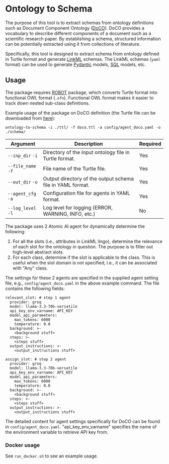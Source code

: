 # Ontology to Schema

The purpose of this tool is to extract schemas from ontology definitions such as Document Component Ontology ([DoCO](http://www.sparontologies.net/ontologies/doco)). DoCO provides a vocabulary to describe different components of a document such as a scientific research paper. By establishing a schema, structured information can be potentially extracted using it from collections of literature.

Specifically, this tool is designed to extract schema from ontology defined in Turtle format and generate [LinkML](https://linkml.io/linkml/) schemas. The LinkML schemas (`yaml` format) can be used to generate [Pydantic](https://linkml.io/linkml/generators/pydantic.html) models, [SQL](https://linkml.io/linkml/generators/sqlalchemy.html) models, etc.

## Usage
The package requires [ROBOT](https://robot.obolibrary.org/) package, which converts Turtle format into functional OWL format (`.ofn`). Functional OWL format makes it easier to track down nested sub-class definitions.

Example usage of the package on DoCO definition (the Turtle file can be downloaded from [here](https://sparontologies.github.io/doco/current/doco.ttl)):

```
ontology-to-schema -i ./ttl/ -f doco.ttl -a config/agent_doco.yaml -o ./schema/
```

| Argument | Description | Required |
|----------|-------------| -------- |
| `--inp_dir` `-i`  | Directory of the input ontology file in Turtle format. | Yes |
| `--file_name` `-f` | File name of the Turtle file. | Yes |
| `--out_dir` `-o`   | Output directory of the output schema file in YAML format. | Yes |
| `--agent_cfg` `-a`   | Configuration file for agents in YAML format. | Yes |
|`--log_level` `-l`  | Log level for logging (ERROR, WARNING, INFO, etc.) | No|

The package uses 2 Atomic AI agent for dynamically determine the following:
1. For all the slots (i.e., attributes in LinkML lingo), determine the relevance of each slot for the ontology in question. The purpose is to filter out high-level abstract slots.
2. For each class, determine if the slot is applicable to the class. This is useful when the slot domain is not specified, i.e., it can be associated with "Any" class.

The settings for these 2 agents are specified in the supplied agent setting file, e.g., `config/agent_doco.yaml` in the above example command. The file contains the following fields:

```
relevant_slot: # step 1 agent
  provider: groq
  model: llama-3.3-70b-versatile
  api_key_env_varname: API_KEY
  model_api_parameters:
    max_tokens: 6000
    temperature: 0.0
  background: >-
    <background stuff>
  steps: >-
    <steps stuff>
  output_instructions: >-
    <output_instructions stuff>

assign_slot: # step 2 agent
  provider: groq
  model: llama-3.3-70b-versatile
  api_key_env_varname: API_KEY
  model_api_parameters:
    max_tokens: 6000
    temperature: 0.0
  background: >-
    <background stuff>
  steps: >-
    <steps stuff>
  output_instructions: >-
    <output_instructions stuff>
```

The detailed content for agent settings specifically for DoCO can be found in `config/agent_doco.yaml`. "api_key_env_varname" specifies the name of the environment variable to retrieve API key from.

### Docker usage
See `run_docker.sh` to see an example usage.
